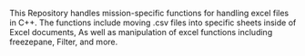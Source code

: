 This Repository handles mission-specific functions for handling excel files in C++. 
The functions include moving .csv files into specific sheets inside of Excel documents, 
As well as manipulation of excel functions including freezepane, Filter, and more.

